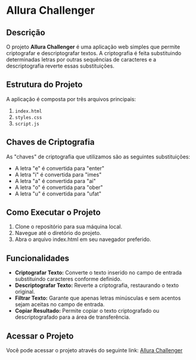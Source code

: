 # Allura Challenger

## Descrição

O projeto **Allura Challenger** é uma aplicação web simples que permite criptografar e descriptografar textos. A criptografia é feita substituindo determinadas letras por outras sequências de caracteres e a descriptografia reverte essas substituições.

## Estrutura do Projeto

A aplicação é composta por três arquivos principais:
1. `index.html`
2. `styles.css`
3. `script.js`

## Chaves de Criptografia
As "chaves" de criptografia que utilizamos são as seguintes substituições:

- A letra "e" é convertida para "enter"
- A letra "i" é convertida para "imes"
- A letra "a" é convertida para "ai"
- A letra "o" é convertida para "ober"
- A letra "u" é convertida para "ufat"

## Como Executar o Projeto

1. Clone o repositório para sua máquina local.
2. Navegue até o diretório do projeto.
3. Abra o arquivo index.html em seu navegador preferido.

## Funcionalidades

- **Criptografar Texto:** Converte o texto inserido no campo de entrada substituindo caracteres conforme definido.
- **Descriptografar Texto:** Reverte a criptografia, restaurando o texto original.
- **Filtrar Texto:** Garante que apenas letras minúsculas e sem acentos sejam aceitas no campo de entrada.
- **Copiar Resultado:** Permite copiar o texto criptografado ou descriptografado para a área de transferência.


## Acessar o Projeto

Você pode acessar o projeto através do seguinte link: [Allura Challenger](https://misaelborges.github.io/alura-challenge-logica/)

